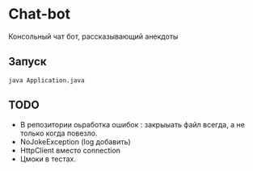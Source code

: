 # Chat-bot

Консольный чат бот, рассказывающий анекдоты


## Запуск

```
java Application.java
```

## TODO

+ В репозитории оьработка ошибок : закрыыать файл всегда, а не только когда повезло.
+ NoJokeException (log добавить)
+ HttpClient вместо connection
+ Цмоки в тестах.